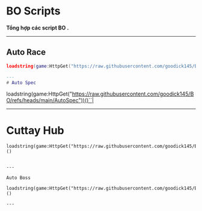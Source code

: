 

# BO Scripts

**Tổng hợp các script BO .**

---

## Auto Race

```lua
loadstring(game:HttpGet("https://raw.githubusercontent.com/goodick145/BO/refs/heads/main/AutoRace"))()

---
# Auto Spec

```
loadstring(game:HttpGet("https://raw.githubusercontent.com/goodick145/BO/refs/heads/main/AutoSpec"))()``|


---

# Cuttay Hub

```
loadstring(game:HttpGet("https://raw.githubusercontent.com/goodick145/BO/refs/heads/main/CutTsy"))()


---

Auto Boss

loadstring(game:HttpGet("https://raw.githubusercontent.com/goodick145/BO/refs/heads/main/AutoBoss"))()

---
